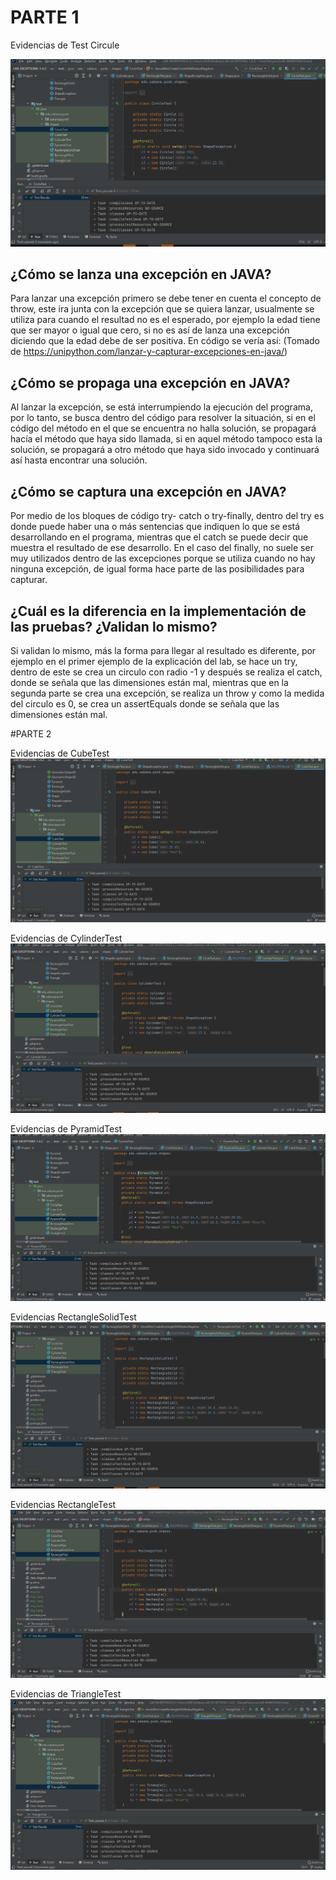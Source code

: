 # PARTE 1
Evidencias de Test Circule

![img.png](img.png)

## ¿Cómo se lanza una excepción en JAVA? 

Para lanzar una excepción primero se debe tener en cuenta el concepto de throw, este ira junta con la excepción que se quiera lanzar, usualmente se utiliza para cuando el resultad no es el esperado, por ejemplo la edad tiene que ser mayor o igual que cero, si no es así de lanza una excepción diciendo que la edad debe de ser positiva. En código se vería así: (Tomado de https://unipython.com/lanzar-y-capturar-excepciones-en-java/)
## ¿Cómo se propaga una excepción en JAVA? 
      
Al lanzar la excepción, se está interrumpiendo la ejecución del programa, por lo tanto, se busca dentro del código para resolver la situación, si en el código del método en el que se encuentra no halla solución, se propagará hacía el método que haya sido llamada, si en aquel método tampoco esta la solución, se propagará a otro método que haya sido invocado y continuará así hasta encontrar una solución.
## ¿Cómo se captura una excepción en JAVA?
      
Por medio de los bloques de código try- catch o try-finally, dentro del try es donde puede haber una o más sentencias que indiquen lo que se está desarrollando en el programa, mientras que el catch se puede decir que muestra el resultado de ese desarrollo. En el caso del finally, no suele ser muy utilizados dentro de las excepciones porque se utiliza cuando no hay ninguna excepción, de igual forma hace parte de las posibilidades para capturar.
## ¿Cuál es la diferencia en la implementación de las pruebas? ¿Validan lo mismo? 
      
Si validan lo mismo, más la forma para llegar al resultado es diferente, por ejemplo en el primer ejemplo de la explicación del lab, se hace un try, dentro de este se crea un circulo con radio -1 y después se realiza el catch, donde se señala que las dimensiones están mal, mientras que en la segunda parte se crea una excepción, se realiza un throw y como la medida del circulo es 0, se crea un assertEquals donde se señala que las dimensiones están mal.
 
#PARTE 2

Evidencias de CubeTest
![img_1.png](img_1.png)

Evidencias de CylinderTest
![img_2.png](img_2.png)

Evidencias de PyramidTest
![img_3.png](img_3.png)

Evidencias RectangleSolidTest
![img_4.png](img_4.png)

Evidencias RectangleTest
![img_5.png](img_5.png)

Evidencias de TriangleTest
![img_6.png](img_6.png)